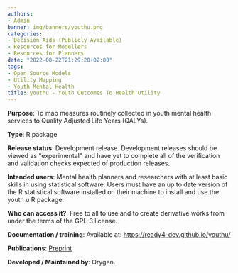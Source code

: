 ```yaml
---
authors:
- Admin
banner: img/banners/youthu.png
categories:
- Decision Aids (Publicly Available)
- Resources for Modellers
- Resources for Planners
date: "2022-08-22T21:29:20+02:00"
tags:
- Open Source Models
- Utility Mapping
- Youth Mental Health
title: youthu - Youth Outcomes To Health Utility
---
```


**Purpose**: To map measures routinely collected in youth mental health services to Quality Adjusted Life Years (QALYs).

**Type**: R package

**Release status**: Development release. Development releases should be viewed as "experimental" and have yet to complete all of the verification and validation checks expected of production releases.

**Intended users**: Mental health planners and researchers with at least basic skills in using statistical software. Users must have an up to date version of the R statistical software installed on their machine to install and use the youth u R package.

**Who can access it?**: Free to all to use and to create derivative works from under the terms of the GPL-3 license.

**Documentation / training**: Available at: https://ready4-dev.github.io/youthu/

**Publications**: [Preprint](https://www.medrxiv.org/content/10.1101/2021.07.07.21260129v2.full) 

**Developed / Maintained by**: Orygen.
